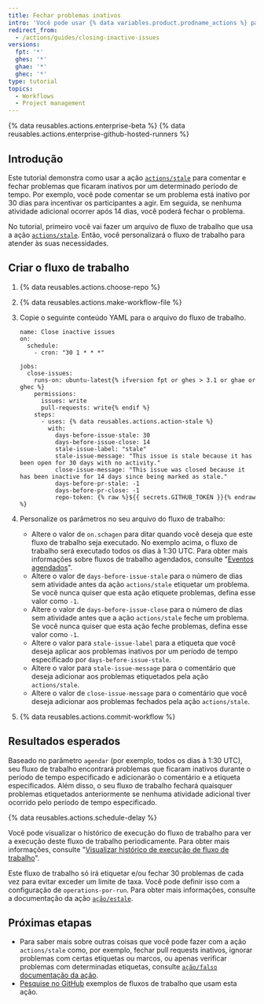 ```yaml
---
title: Fechar problemas inativos
intro: 'Você pode usar {% data variables.product.prodname_actions %} para comentar ou fechar problemas que ficaram inativos por um determinado período de tempo.'
redirect_from:
  - /actions/guides/closing-inactive-issues
versions:
  fpt: '*'
  ghes: '*'
  ghae: '*'
  ghec: '*'
type: tutorial
topics:
  - Workflows
  - Project management
---
```


{% data reusables.actions.enterprise-beta %}
{% data reusables.actions.enterprise-github-hosted-runners %}

## Introdução

Este tutorial demonstra como usar a ação [`actions/stale`](https://github.com/marketplace/actions/close-stale-issues) para comentar e fechar problemas que ficaram inativos por um determinado período de tempo. Por exemplo, você pode comentar se um problema está inativo por 30 dias para incentivar os participantes a agir. Em seguida, se nenhuma atividade adicional ocorrer após 14 dias, você poderá fechar o problema.

No tutorial, primeiro você vai fazer um arquivo de fluxo de trabalho que usa a ação [`actions/stale`](https://github.com/marketplace/actions/close-stale-issues). Então, você personalizará o fluxo de trabalho para atender às suas necessidades.

## Criar o fluxo de trabalho

1. {% data reusables.actions.choose-repo %}
2. {% data reusables.actions.make-workflow-file %}
3. Copie o seguinte conteúdo YAML para o arquivo do fluxo de trabalho.

    ```yaml{:copy}
    name: Close inactive issues
    on:
      schedule:
        - cron: "30 1 * * *"

    jobs:
      close-issues:
        runs-on: ubuntu-latest{% ifversion fpt or ghes > 3.1 or ghae or ghec %}
        permissions:
          issues: write
          pull-requests: write{% endif %}
        steps:
          - uses: {% data reusables.actions.action-stale %}
            with:
              days-before-issue-stale: 30
              days-before-issue-close: 14
              stale-issue-label: "stale"
              stale-issue-message: "This issue is stale because it has been open for 30 days with no activity."
              close-issue-message: "This issue was closed because it has been inactive for 14 days since being marked as stale."
              days-before-pr-stale: -1
              days-before-pr-close: -1
              repo-token: {% raw %}${{ secrets.GITHUB_TOKEN }}{% endraw %}
    ```

4. Personalize os parâmetros no seu arquivo do fluxo de trabalho:
   - Altere o valor de `on.schagen` para ditar quando você deseja que este fluxo de trabalho seja executado. No exemplo acima, o fluxo de trabalho será executado todos os dias à 1:30 UTC. Para obter mais informações sobre fluxos de trabalho agendados, consulte "[Eventos agendados](/actions/reference/events-that-trigger-workflows#scheduled-events)".
   - Altere o valor de `days-before-issue-stale` para o número de dias sem atividade antes da ação `actions/stale` etiquetar um problema. Se você nunca quiser que esta ação etiquete problemas, defina esse valor como `-1`.
   - Altere o valor de `days-before-issue-close` para o número de dias sem atividade antes que a ação `actions/stale` feche um problema. Se você nunca quiser que esta ação feche problemas, defina esse valor como `-1`.
   - Altere o valor para `stale-issue-label` para a etiqueta que você deseja aplicar aos problemas inativos por um período de tempo especificado por `days-before-issue-stale`.
   - Altere o valor para `stale-issue-message` para o comentário que deseja adicionar aos problemas etiquetados pela ação `actions/stale`.
   - Altere o valor de `close-issue-message` para o comentário que você deseja adicionar aos problemas fechados pela ação `actions/stale`.
5. {% data reusables.actions.commit-workflow %}

## Resultados esperados

Baseado no parâmetro `agendar` (por exemplo, todos os dias à 1:30 UTC), seu fluxo de trabalho encontrará problemas que ficaram inativos durante o período de tempo especificado e adicionarão o comentário e a etiqueta especificados. Além disso, o seu fluxo de trabalho fechará quaisquer problemas etiquetados anteriormente se nenhuma atividade adicional tiver ocorrido pelo período de tempo especificado.

{% data reusables.actions.schedule-delay %}

Você pode visualizar o histórico de execução do fluxo de trabalho para ver a execução deste fluxo de trabalho periodicamente. Para obter mais informações, consulte "[Visualizar histórico de execução de fluxo de trabalho](/actions/managing-workflow-runs/viewing-workflow-run-history)".

Este fluxo de trabalho só irá etiquetar e/ou fechar 30 problemas de cada vez para evitar exceder um limite de taxa. Você pode definir isso com a configuração de `operations-por-run`. Para obter mais informações, consulte a documentação da ação [`ação/estale`](https://github.com/marketplace/actions/close-stale-issues).

## Próximas etapas

- Para saber mais sobre outras coisas que você pode fazer com a ação `actions/stale` como, por exemplo, fechar pull requests inativos, ignorar problemas com certas etiquetas ou marcos, ou apenas verificar problemas com determinadas etiquetas, consulte [`ação/falso` documentação da ação](https://github.com/marketplace/actions/close-stale-issues).
- [Pesquise no GitHub](https://github.com/search?q=%22uses%3A+actions%2Fstale%22&type=code) exemplos de fluxos de trabalho que usam esta ação.
